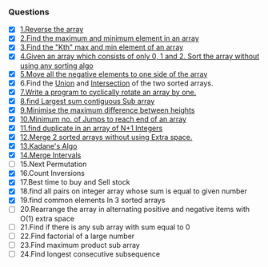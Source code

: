 ### Questions
- [X] [1.Reverse the array](https://github.com/javedali-dev/data-structure-and-algorithms/blob/master/src/Array/ReverseAnArray.java) 
- [X] [2.Find the maximum and minimum element in an array](https://github.com/javedali-dev/data-structure-and-algorithms/blob/master/src/Array/FindMaxAndMin.java)
- [X] [3.Find the "Kth" max and min element of an array](https://github.com/javedali-dev/data-structure-and-algorithms/blob/master/src/Array/KthSmallestElement.java) 
- [X] [4.Given an array which consists of only 0, 1 and 2. Sort the array without using any sorting algo](https://github.com/javedali-dev/data-structure-and-algorithms/blob/master/src/Array/SortZeroOneTwo.java)
- [X] [5.Move all the negative elements to one side of the array]() 
- [X] 6.Find the [Union](https://github.com/javedali-dev/data-structure-and-algorithms/blob/master/src/Array/UnionOfArray.java) and [Intersection](https://github.com/javedali-dev/data-structure-and-algorithms/blob/master/src/Array/IntersectionOfTwoArray.java) of the two sorted arrays.
- [X] [7.Write a program to cyclically rotate an array by one.](https://github.com/javedali-dev/data-structure-and-algorithms/blob/master/src/Array/RotateArray.java)
- [X] [8.find Largest sum contiguous Sub array](https://github.com/javedali-dev/data-structure-and-algorithms/blob/master/src/Array/Kadane.java)
- [X] [9.Minimise the maximum difference between heights](https://github.com/javedali-dev/data-structure-and-algorithms/blob/master/src/Array/MinimizeTheHeights.java) 
- [X] [10.Minimum no. of Jumps to reach end of an array](https://github.com/javedali-dev/data-structure-and-algorithms/blob/master/src/Array/MinimumNumberOfJumps.java)
- [X] [11.find duplicate in an array of N+1 Integers](https://github.com/javedali-dev/data-structure-and-algorithms/blob/master/src/Array/FindTheDuplicate.java)
- [X] [12.Merge 2 sorted arrays without using Extra space.](https://github.com/javedali-dev/data-structure-and-algorithms/blob/master/src/Array/MergeTwoSortedArray.java)
- [X] [13.Kadane's Algo](https://github.com/javedali-dev/data-structure-and-algorithms/blob/master/src/Array/Kadane.java)
- [X] [14.Merge Intervals](https://github.com/javedali-dev/data-structure-and-algorithms/blob/master/src/Array/MergeInterval.java)
- [ ] 15.Next Permutation
- [X] 16.Count Inversions
- [X] 17.Best time to buy and Sell stock
- [X] 18.find all pairs on integer array whose sum is equal to given number
- [X] 19.find common elements In 3 sorted arrays
- [ ] 20.Rearrange the array in alternating positive and negative items with O(1) extra space
- [ ] 21.Find if there is any sub array with sum equal to 0
- [ ] 22.Find factorial of a large number
- [ ] 23.Find maximum product sub array
- [ ] 24.Find longest consecutive subsequence